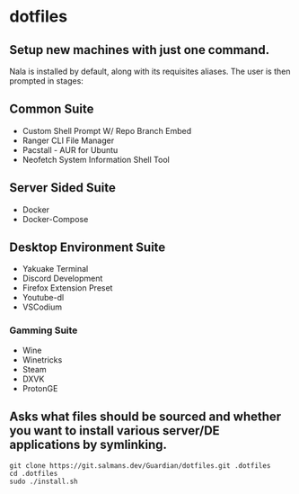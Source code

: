 # dotfiles

## Setup new machines with just one command.

Nala is installed by default, along with its requisites aliases.
The user is then prompted in stages:

## Common Suite
- Custom Shell Prompt W/ Repo Branch Embed
- Ranger CLI File Manager
- Pacstall - AUR for Ubuntu
- Neofetch System Information Shell Tool
## Server Sided Suite
- Docker
- Docker-Compose
## Desktop Environment Suite
- Yakuake Terminal
- Discord Development
- Firefox Extension Preset
- Youtube-dl
- VSCodium
### Gamming Suite
- Wine
- Winetricks
- Steam
- DXVK
- ProtonGE


## Asks what files should be sourced and whether you want to install various server/DE applications by symlinking.

    git clone https://git.salmans.dev/Guardian/dotfiles.git .dotfiles
    cd .dotfiles
    sudo ./install.sh
